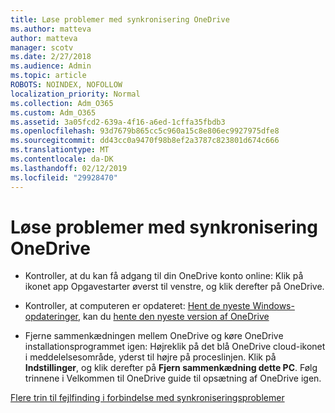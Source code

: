 ```yaml
---
title: Løse problemer med synkronisering OneDrive
ms.author: matteva
author: matteva
manager: scotv
ms.date: 2/27/2018
ms.audience: Admin
ms.topic: article
ROBOTS: NOINDEX, NOFOLLOW
localization_priority: Normal
ms.collection: Adm_O365
ms.custom: Adm_O365
ms.assetid: 3a05fcd2-639a-4f16-a6ed-1cffa35fbdb3
ms.openlocfilehash: 93d7679b865cc5c960a15c8e806ec9927975dfe8
ms.sourcegitcommit: dd43cc0a9470f98b8ef2a3787c823801d674c666
ms.translationtype: MT
ms.contentlocale: da-DK
ms.lasthandoff: 02/12/2019
ms.locfileid: "29928470"
---
```

# <a name="fix-onedrive-sync-problems"></a>Løse problemer med synkronisering OneDrive

- Kontroller, at du kan få adgang til din OneDrive konto online: Klik på ikonet app Opgavestarter øverst til venstre, og klik derefter på OneDrive.
    
- Kontroller, at computeren er opdateret: [Hent de nyeste Windows-opdateringer](http://go.microsoft.com/fwlink/p/?LinkId=825773), kan du [hente den nyeste version af OneDrive](https://go.microsoft.com/fwlink/p/?linkid=844652)
    
- Fjerne sammenkædningen mellem OneDrive og køre OneDrive installationsprogrammet igen: Højreklik på det blå OneDrive cloud-ikonet i meddelelsesområde, yderst til højre på proceslinjen. Klik på **Indstillinger**, og klik derefter på **Fjern sammenkædning dette PC**. Følg trinnene i Velkommen til OneDrive guide til opsætning af OneDrive igen.
    
[Flere trin til fejlfinding i forbindelse med synkroniseringsproblemer](https://go.microsoft.com/fwlink/?linkid=866431)
  

